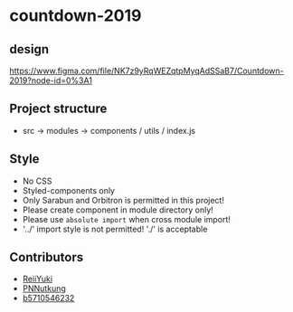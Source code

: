 # countdown-2019

## design

https://www.figma.com/file/NK7z9yRqWEZqtpMyqAdSSaB7/Countdown-2019?node-id=0%3A1

## Project structure

- src -> modules -> components / utils / index.js

## Style

- No CSS
- Styled-components only
- Only Sarabun and Orbitron is permitted in this project!
- Please create component in module directory only!
- Please use `absolute import` when cross module import!
- '../' import style is not permitted! './' is acceptable

## Contributors

- [ReiiYuki](https://github.com/ReiiYuki)
- [PNNutkung](https://github.com/PNNutkung)
- [b5710546232](https://github.com/b5710546232)
